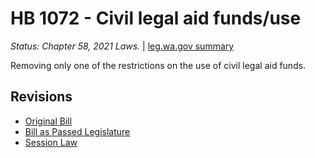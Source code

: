 # HB 1072 - Civil legal aid funds/use
*Status: Chapter 58, 2021 Laws.* | [leg.wa.gov summary](https://app.leg.wa.gov/billsummary?BillNumber=1072&Year=2021)

Removing only one of the restrictions on the use of civil legal aid funds.

## Revisions
* [Original Bill](1/)
* [Bill as Passed Legislature](1/)
* [Session Law](1/)